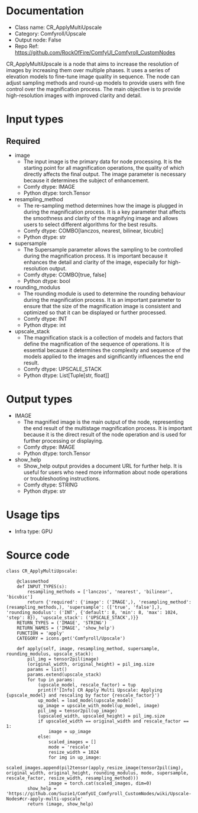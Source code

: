# Documentation
- Class name: CR_ApplyMultiUpscale
- Category: Comfyroll/Upscale
- Output node: False
- Repo Ref: https://github.com/RockOfFire/ComfyUI_Comfyroll_CustomNodes

CR_ApplyMultiUpscale is a node that aims to increase the resolution of images by increasing them over multiple phases. It uses a series of elevation models to fine-tune image quality in sequence. The node can adjust sampling methods and round-up models to provide users with fine control over the magnification process. The main objective is to provide high-resolution images with improved clarity and detail.

# Input types
## Required
- image
    - The input image is the primary data for node processing. It is the starting point for all magnification operations, the quality of which directly affects the final output. The image parameter is necessary because it determines the subject of enhancement.
    - Comfy dtype: IMAGE
    - Python dtype: torch.Tensor
- resampling_method
    - The re-sampling method determines how the image is plugged in during the magnification process. It is a key parameter that affects the smoothness and clarity of the magnifying image and allows users to select different algorithms for the best results.
    - Comfy dtype: COMBO[lanczos, nearest, bilinear, bicubic]
    - Python dtype: str
- supersample
    - The Supersample parameter allows the sampling to be controlled during the magnification process. It is important because it enhances the detail and clarity of the image, especially for high-resolution output.
    - Comfy dtype: COMBO[true, false]
    - Python dtype: bool
- rounding_modulus
    - The rounding module is used to determine the rounding behaviour during the magnification process. It is an important parameter to ensure that the size of the magnification image is consistent and optimized so that it can be displayed or further processed.
    - Comfy dtype: INT
    - Python dtype: int
- upscale_stack
    - The magnification stack is a collection of models and factors that define the magnification of the sequence of operations. It is essential because it determines the complexity and sequence of the models applied to the images and significantly influences the end result.
    - Comfy dtype: UPSCALE_STACK
    - Python dtype: List[Tuple[str, float]]

# Output types
- IMAGE
    - The magnified image is the main output of the node, representing the end result of the multistage magnification process. It is important because it is the direct result of the node operation and is used for further processing or displaying.
    - Comfy dtype: IMAGE
    - Python dtype: torch.Tensor
- show_help
    - Show_help output provides a document URL for further help. It is useful for users who need more information about node operations or troubleshooting instructions.
    - Comfy dtype: STRING
    - Python dtype: str

# Usage tips
- Infra type: GPU

# Source code
```
class CR_ApplyMultiUpscale:

    @classmethod
    def INPUT_TYPES(s):
        resampling_methods = ['lanczos', 'nearest', 'bilinear', 'bicubic']
        return {'required': {'image': ('IMAGE',), 'resampling_method': (resampling_methods,), 'supersample': (['true', 'false'],), 'rounding_modulus': ('INT', {'default': 8, 'min': 8, 'max': 1024, 'step': 8}), 'upscale_stack': ('UPSCALE_STACK',)}}
    RETURN_TYPES = ('IMAGE', 'STRING')
    RETURN_NAMES = ('IMAGE', 'show_help')
    FUNCTION = 'apply'
    CATEGORY = icons.get('Comfyroll/Upscale')

    def apply(self, image, resampling_method, supersample, rounding_modulus, upscale_stack):
        pil_img = tensor2pil(image)
        (original_width, original_height) = pil_img.size
        params = list()
        params.extend(upscale_stack)
        for tup in params:
            (upscale_model, rescale_factor) = tup
            print(f'[Info] CR Apply Multi Upscale: Applying {upscale_model} and rescaling by factor {rescale_factor}')
            up_model = load_model(upscale_model)
            up_image = upscale_with_model(up_model, image)
            pil_img = tensor2pil(up_image)
            (upscaled_width, upscaled_height) = pil_img.size
            if upscaled_width == original_width and rescale_factor == 1:
                image = up_image
            else:
                scaled_images = []
                mode = 'rescale'
                resize_width = 1024
                for img in up_image:
                    scaled_images.append(pil2tensor(apply_resize_image(tensor2pil(img), original_width, original_height, rounding_modulus, mode, supersample, rescale_factor, resize_width, resampling_method)))
                image = torch.cat(scaled_images, dim=0)
        show_help = 'https://github.com/Suzie1/ComfyUI_Comfyroll_CustomNodes/wiki/Upscale-Nodes#cr-apply-multi-upscale'
        return (image, show_help)
```